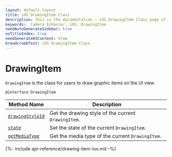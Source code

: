 ```yaml
---
layout: default-layout
title: iOS DrawingItem Class
description: This is the documentation - iOS DrawingItem Class page of Dynamsoft Camera Enhancer.
keywords:  Camera Enhancer, iOS, DrawingItem
needAutoGenerateSidebar: true
noTitleIndex: true
needGenerateH3Content: true
breadcrumbText: iOS DrawingItem Class
---
```


# DrawingItem

`DrawingItem` is the class for users to draw graphic items on the UI view.

```objc
@interface DrawingItem
```

| Method Name | Description |
| ----------- | ----------- |
| [`drawingStyleId`](#drawingstyle) | Get the drawing style of the current `DrawingItem`. |
| [`state`](#state) | Set the state of the current `DrawingItem`. |
| [`getMediaType`](#getmediatype) | Get the media type of the current `DrawingItem`. |

{%- include api-reference/drawing-item-ios.md -%}
